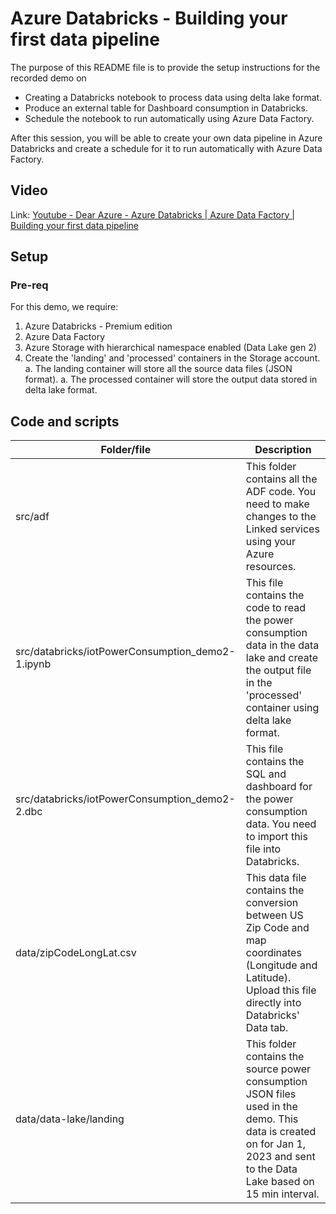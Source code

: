 # Azure Databricks - Building your first data pipeline
The purpose of this README file is to provide the setup instructions for the recorded demo on

   * Creating a Databricks notebook to process data using delta lake format.
   * Produce an external table for Dashboard consumption in Databricks.
   * Schedule the notebook to run automatically using Azure Data Factory.

After this session, you will be able to create your own data pipeline in Azure Databricks and create a schedule for it to run automatically with Azure Data Factory.

## Video
Link: [Youtube - Dear Azure - Azure Databricks | Azure Data Factory | Building your first data pipeline](https://youtu.be/YDGA67NgE1s) 

## Setup
### Pre-req
For this demo, we require: 
1. Azure Databricks - Premium edition
1. Azure Data Factory
1. Azure Storage with hierarchical namespace enabled (Data Lake gen 2)
1. Create the 'landing' and 'processed' containers in the Storage account.
   a. The landing container will store all the source data files (JSON format).
   a. The processed container will store the output data stored in delta lake format.

## Code and scripts
| Folder/file | Description |
| --- | --- |
| src/adf | This folder contains all the ADF code. You need to make changes to the Linked services using your Azure resources. | 
| src/databricks/iotPowerConsumption_demo2-1.ipynb | This file contains the code to read the power consumption data in the data lake and create the output file in the 'processed' container using delta lake format. |
| src/databricks/iotPowerConsumption_demo2-2.dbc | This file contains the SQL and dashboard for the power consumption data. You need to import this file into Databricks. |
| data/zipCodeLongLat.csv | This data file contains the conversion between US Zip Code and map coordinates (Longitude and Latitude). Upload this file directly into Databricks' Data tab. |
| data/data-lake/landing | This folder contains the source power consumption JSON files used in the demo. This data is created on for Jan 1, 2023 and sent to the Data Lake based on 15 min interval. |
